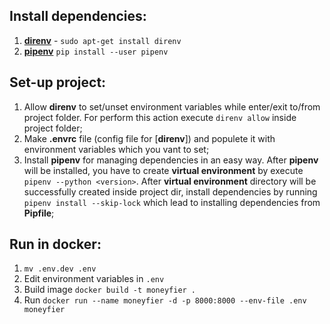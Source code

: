 ## Install dependencies:
   1. [**direnv**](https://direnv.net/) - `sudo apt-get install direnv`
   2. [**pipenv**](https://pipenv.readthedocs.io) `pip install --user pipenv`
   
## Set-up project:
   1. Allow **direnv** to set/unset environment variables while enter/exit to/from project folder. For perform this action
   execute `direnv allow` inside project folder;
   2. Make **.envrc** file (config file for [**direnv**]) and populete it with environment variables which you vant to set;
   3. Install **pipenv** for managing dependencies in an easy way. After **pipenv** will be installed, you have to create
   **virtual environment** by execute `pipenv --python <version>`. After **virtual environment** directory will be 
   successfully created inside project dir, install dependencies by running `pipenv install --skip-lock` which lead to 
   installing dependencies from **Pipfile**;

## Run in docker:
   1. `mv .env.dev .env`
   2. Edit environment variables in `.env`
   3. Build image `docker build -t moneyfier .`
   4. Run `docker run --name moneyfier -d -p 8000:8000 --env-file .env moneyfier`